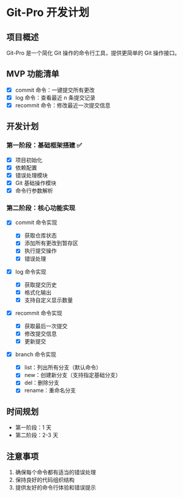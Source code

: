 # Git-Pro 开发计划

## 项目概述

Git-Pro 是一个简化 Git 操作的命令行工具，提供更简单的 Git 操作接口。

## MVP 功能清单

- [x] commit 命令：一键提交所有更改
- [x] log 命令：查看最近 n 条提交记录
- [x] recommit 命令：修改最近一次提交信息

## 开发计划

### 第一阶段：基础框架搭建 ✅

- [x] 项目初始化
- [x] 依赖配置
- [x] 错误处理模块
- [x] Git 基础操作模块
- [x] 命令行参数解析

### 第二阶段：核心功能实现

- [x] commit 命令实现

  - [x] 获取仓库状态
  - [x] 添加所有更改到暂存区
  - [x] 执行提交操作
  - [x] 错误处理

- [x] log 命令实现

  - [x] 获取提交历史
  - [x] 格式化输出
  - [x] 支持自定义显示数量

- [x] recommit 命令实现

  - [x] 获取最后一次提交
  - [x] 修改提交信息
  - [x] 更新提交

- [x] branch 命令实现

  - [x] list：列出所有分支（默认命令）
  - [x] new：创建新分支（支持指定基础分支）
  - [x] del：删除分支
  - [x] rename：重命名分支

## 时间规划

- 第一阶段：1 天
- 第二阶段：2-3 天

## 注意事项

1. 确保每个命令都有适当的错误处理
2. 保持良好的代码组织结构
3. 提供友好的命令行体验和错误提示
